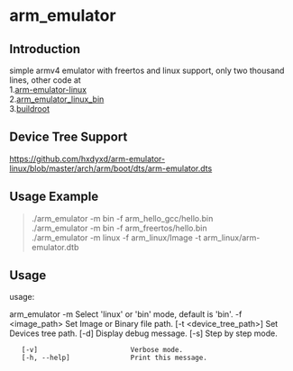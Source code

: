 # arm_emulator

## Introduction

simple armv4 emulator with freertos and linux support, only two thousand lines, other code at  
1.[arm-emulator-linux](https://github.com/hxdyxd/arm-emulator-linux)  
2.[arm_emulator_linux_bin](https://github.com/hxdyxd/arm_emulator_linux_bin)  
3.[buildroot](https://github.com/hxdyxd/buildroot)  

## Device Tree Support

https://github.com/hxdyxd/arm-emulator-linux/blob/master/arch/arm/boot/dts/arm-emulator.dts  

## Usage Example

> ./arm_emulator -m bin -f arm_hello_gcc/hello.bin  
> ./arm_emulator -m bin -f arm_freertos/hello.bin  
> ./arm_emulator -m linux -f arm_linux/Image -t arm_linux/arm-emulator.dtb  

## Usage

  usage:

  arm_emulator
       -m <mode>                  Select 'linux' or 'bin' mode, default is 'bin'.
       -f <image_path>            Set Image or Binary file path.
       [-t <device_tree_path>]    Set Devices tree path.
       [-d]                       Display debug message.
       [-s]                       Step by step mode.

       [-v]                       Verbose mode.
       [-h, --help]               Print this message.

